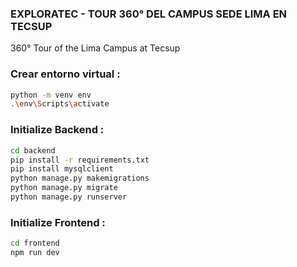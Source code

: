 ### EXPLORATEC - TOUR 360° DEL CAMPUS SEDE LIMA EN TECSUP

360° Tour of the Lima Campus at Tecsup

### Crear entorno virtual :

```sh
python -m venv env
.\env\Scripts\activate
```

### Initialize Backend :

```sh
cd backend
pip install -r requirements.txt
pip install mysqlclient
python manage.py makemigrations
python manage.py migrate
python manage.py runserver
```


### Initialize Frontend :

```sh
cd frontend
npm run dev
```